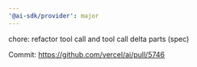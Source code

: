 ```yaml
---
'@ai-sdk/provider': major
---
```


chore: refactor tool call and tool call delta parts (spec)

Commit: https://github.com/vercel/ai/pull/5746
